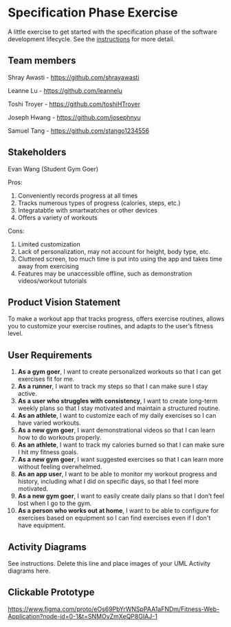 # Specification Phase Exercise

A little exercise to get started with the specification phase of the software development lifecycle. See the [instructions](instructions.md) for more detail.

## Team members

Shray Awasti - https://github.com/shrayawasti

Leanne Lu - https://github.com/leannelu

Toshi Troyer - https://github.com/toshiHTroyer

Joseph Hwang - https://github.com/josephnyu

Samuel Tang - https://github.com/stango1234556

## Stakeholders

Evan Wang (Student Gym Goer)

Pros: 
1) Conveniently records progress at all times
2) Tracks numerous types of progress (calories, steps, etc.)
3) Integratabtle with smartwatches or other devices
4) Offers a variety of workouts

Cons: 
1) Limited customization
2) Lack of personalization, may not account for height, body type, etc.
3) Cluttered screen, too much time is put into using the app and takes time away from exercising
4) Features may be unaccessible offline, such as demonstration videos/workout tutorials

## Product Vision Statement

To make a workout app that tracks progress, offers exercise routines, allows you to customize your exercise routines, and adapts to the user’s fitness level.

## User Requirements

1) **As a gym goer**, I want to create personalized workouts so that I can get exercises fit for me.
2) **As a runner**, I want to track my steps so that I can make sure I stay active.
3) **As a user who struggles with consistency**, I want to create long-term weekly plans so that I stay motivated and maintain a structured routine. 
4) **As an athlete**, I want to customize each of my daily exercises so I can have varied workouts.
5) **As a new gym goer**, I want demonstrational videos so that I can learn how to do workouts properly.
6) **As an athlete**, I want to track my calories burned so that I can make sure I hit my fitness goals.
7) **As a new gym goer**, I want suggested exercises so that I can learn more without feeling overwhelmed.
8) **As an app user**, I want to be able to monitor my workout progress and history, including what I did on specific days, so that I feel more motivated. 
9) **As a new gym goer**, I want to easily create daily plans so that I don’t feel lost when I go to the gym.
10) **As a person who works out at home**, I want to be able to configure for exercises based on equipment so I can find exercises even if I don't have equipment.

## Activity Diagrams

See instructions. Delete this line and place images of your UML Activity diagrams here.

## Clickable Prototype

https://www.figma.com/proto/eOs69PbYrWNSpPAA1aFNDm/Fitness-Web-Application?node-id=0-1&t=SNMOvZmXeQP8GIAJ-1

